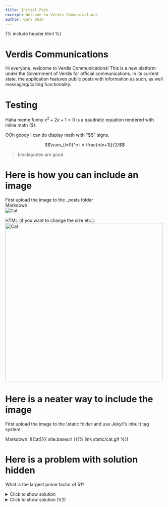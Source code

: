 ```yaml
---
title: Initial Post
excerpt: Welcome to Verdis Communications
author: Garv Shah
---
```

{% include header.html %}

# Verdis Communications
Hi everyone, welcome to Verdis Communications! This is a new platform under the Government of Verdis for official communications. 
In its current state, the application features public posts with information as such, as well messaging/calling functionality.

# Testing
Haha meme funny $x^2+2x+1=0$ is a qaudratic equation rendered with inline math ($). 

OOh goody I can do display math with "$$" signs.

$$\sum_{i=0}^n i = \frac{n(n+1)}{2}$$

>blockquotes are good
  
# Here is how you can include an image 
First upload the image to the \_posts folder   
Markdown:   
![Cat](https://raw.githubusercontent.com/garv-shah/nova-blog/main/static/cat.gif)  

HTML (if you want to change the size etc.):   
<img alt="Cat" src="https://raw.githubusercontent.com/garv-shah/nova-blog/main/static/cat.gif" width="500"/>

# Here is a neater way to include the image
First upload the image to the \static folder and use Jekyll's inbuilt tag system

Markdown:
![Cat]({{ site.baseurl }}{% link static/cat.gif %})


# Here is a problem with solution hidden

What is the largest prime factor of 51?
<details>

<summary>Click to show solution</summary>
 (MARKDOWN NOT RENDERED INSIDE HTML TAG?)
> Answer: 17   
  
Let's use trial and error to see which numbers are factors of 51   
  
It's odd so we only need to try odd numbers:   
* 1 is a factor: $51 = 1 \times 51$   
* 3 is a factor: $51 = 3 \times 17$   
* 5 is not a factor   
* 7 is not a factor   
* 9 is not a factor   
     
And $9^2$ is already larger than $51$, so we don't need to try any more.   
The largest prime factor we found was $17$.
 
</details>



<details>
  <summary>Click to show solution (V2)</summary>
  
 <blockquote> Answer: 17</blockquote>   
 
  Let's use trial and error to see which numbers are factors of 51  <br>
  It's odd so we only need to try odd numbers: <br><br>
 
  <ul>
     <li> 1 is a factor: $51 = 1 \times 51$ </li>
     <li> 3 is a factor: $51 = 3 \times 17$ </li>  
     <li> 5 is not a factor </li>
     <li> 7 is not a factor </li>
     <li> 9 is not a factor </li> 
 </ul>
  <br>
  And $9^2$ is already larger than $51$, so we don't need to try any more. <br>
  The largest prime factor we found was $17$.<br><br>
</details>

<br>
